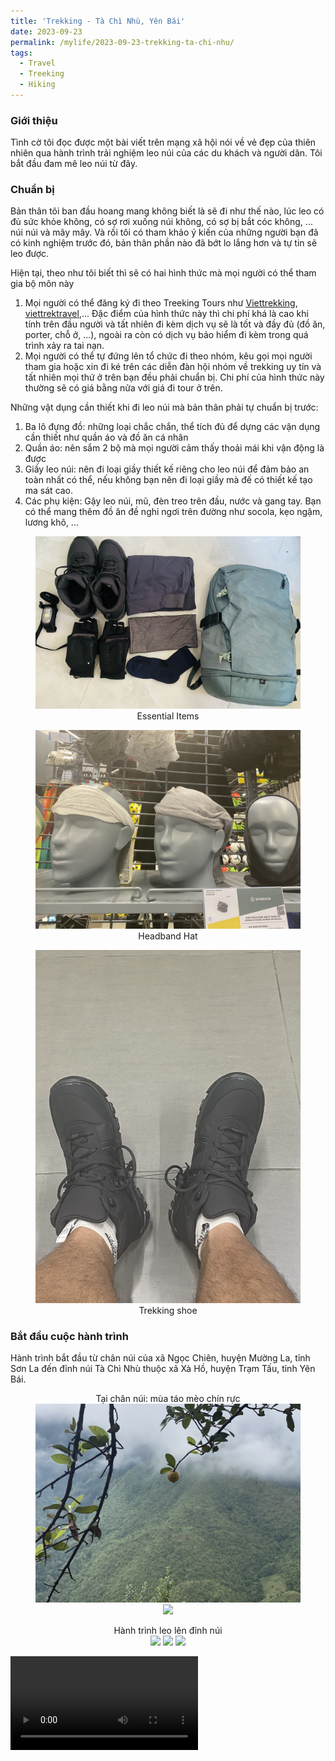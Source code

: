 ```yaml
---
title: 'Trekking - Tà Chì Nhù, Yên Bái'
date: 2023-09-23
permalink: /mylife/2023-09-23-trekking-ta-chi-nhu/
tags:
  - Travel
  - Treeking
  - Hiking
---
```


### Giới thiệu

Tình cờ tôi đọc được một bài viết trên mạng xã hội nói về vẻ đẹp của thiên nhiên qua hành trình trải nghiệm leo núi của các du khách và người dân. Tôi bắt đầu đam mê leo núi từ đây.

### Chuẩn bị

Bản thân tôi ban đầu hoang mang không biết là sẽ đi như thế nào, lúc leo có đủ sức khỏe không, có sợ rơi xuống núi không, có sợ bị bắt cóc không, ... núi núi và mây mây. Và rồi tôi có tham khảo ý kiến ​​của những người bạn đã có kinh nghiệm trước đó, bản thân phần nào đã bớt lo lắng hơn và tự tin sẽ leo được. 

Hiện tại, theo như tôi biết thì sẽ có hai hình thức mà mọi người có thể tham gia bộ môn này
1. Mọi người có thể đăng ký đi theo Treeking Tours như [Viettrekking](https://viettrekking.vn/), [viettrektravel](https://vietrektravel.com/),... Đặc điểm của hình thức này thì chi phí khá là cao khi tính trên đầu người và tất nhiên đi kèm dịch vụ sẽ là tốt và đầy đủ (đồ ăn, porter, chỗ ở, ...), ngoài ra còn có dịch vụ bảo hiểm đi kèm trong quá trình xảy ra tai nạn.
2. Mọi người có thể tự đứng lên tổ chức đi theo nhóm, kêu gọi mọi người tham gia hoặc xin đi ké trên các diễn đàn hội nhóm về trekking uy tín và tất nhiên mọi thứ ở trên bạn đều phải chuẩn bị. Chi phí của hình thức này thường sẽ có giá bằng nửa với giá đi tour ở trên.

Những vật dụng cần thiết khi đi leo núi mà bản thân phải tự chuẩn bị trước:

1. Ba lô đựng đồ: những loại chắc chắn, thể tích đủ để dựng các vận dụng cần thiết như quần áo và đồ ăn cá nhân  
2. Quần áo: nên sắm 2 bộ mà mọi người cảm thấy thoải mái khi vận động là được  
3. Giầy leo núi: nên đi loại giầy thiết kế riêng cho leo núi để đảm bảo an toàn nhất có thể, nếu không bạn nên đi loại giầy mà đế có thiết kế tạo ma sát cao.
4. Các phụ kiện: Gậy leo núi, mũ, đèn treo trên đầu, nước và gang tay. Bạn có thể mang thêm đồ ăn đề nghỉ ngơi trên đường như socola, kẹo ngậm, lương khô, ...


<head>
    <style type="text/css">
        figure{text-align: center;}
        figcaption{text-align: center;}
    </style>
</head>

<figure>
    <img src='/images/mylife/trekking-ta-chi-nhu/essential_items.jpg'>
    <figcaption align='center'>Essential Items</figcaption>
</figure>

<figure>
    <img src='/images/mylife/trekking-ta-chi-nhu/headband_hat.jpg'>
    <figcaption align='center'>Headband Hat</figcaption>
</figure>

<figure>
    <img src='/images/mylife/trekking-ta-chi-nhu/trekking_shoe.jpg'>
    <figcaption align='center'>Trekking shoe</figcaption>
</figure>


### Bắt đầu cuộc hành trình

Hành trình bắt đầu từ chân núi của xã Ngọc Chiên, huyện Mường La, tỉnh Sơn La đến đỉnh núi Tà Chì Nhù thuộc xã Xà Hồ, huyện Trạm Tấu, tỉnh Yên Bái.

<figure>
    <figcaption>Tại chân núi: mùa táo mèo chín rực</figcaption>
    <img src='/images/mylife/trekking-ta-chi-nhu/chan_nui_1.jpg'>
    <img src='/images/mylife/trekking-ta-chi-nhu/chan_nui_2.jpg'>
</figure>

<figure>
    <figcaption>Hành trình leo lên đỉnh núi</figcaption>
    <img src='/images/mylife/trekking-ta-chi-nhu/len_nui_1.jpg'>
    <img src='/images/mylife/trekking-ta-chi-nhu/len_nui_2.jpg'>
    <img src='/images/mylife/trekking-ta-chi-nhu/len_nui_3.jpg'>
</figure>

<video controls>
    <source src='/images/mylife/trekking-ta-chi-nhu/len_nui_4.MOV' type='video/mp4'>
</video>
